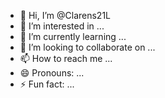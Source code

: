 - 👋 Hi, I’m @Clarens21L
- 👀 I’m interested in ...
- 🌱 I’m currently learning ...
- 💞️ I’m looking to collaborate on ...
- 📫 How to reach me ...
- 😄 Pronouns: ...
- ⚡ Fun fact: ...

<!---
Clarens21L/Clarens21L is a ✨ special ✨ repository because its `README.md` (this file) appears on your GitHub profile.
You can click the Preview link to take a look at your changes.
--->
